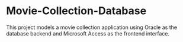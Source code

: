 # Movie-Collection-Database
This project models a movie collection application using Oracle as the database backend and Microsoft Access as the frontend interface.
